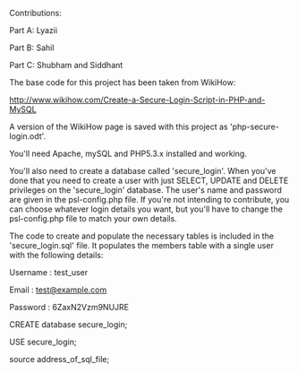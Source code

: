 Contributions:

Part A: Lyazii

Part B: Sahil

Part C: Shubham and Siddhant


The base code for this project has been taken from WikiHow:

http://www.wikihow.com/Create-a-Secure-Login-Script-in-PHP-and-MySQL

A version of the WikiHow page is saved with this project as 'php-secure-login.odt'.

You'll need Apache, mySQL and PHP5.3.x installed and working. 

You'll also need to create a database called 'secure_login'.  When you've done that you need to create a user with just SELECT, UPDATE and DELETE privileges on the 'secure_login' database.  The user's name and password are given in the psl-config.php file.  If you're not intending to contribute, you can choose whatever login details you want, but you'll have to change the psl-config.php file to match your own details.

The code to create and populate the necessary tables is included in the 'secure_login.sql' file.  It populates the members table with a single user with the following details:

Username	: test_user 

Email		: test@example.com 

Password	: 6ZaxN2Vzm9NUJRE


CREATE database secure_login;

USE secure_login;

source address_of_sql_file;


